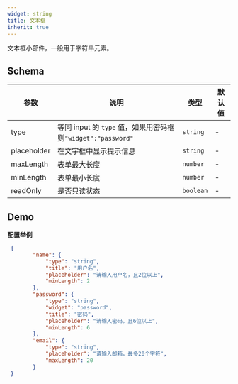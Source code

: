 ```yaml
---
widget: string
title: 文本框
inherit: true
---
```


文本框小部件，一般用于字符串元素。


## Schema

参数 | 说明 | 类型 | 默认值
----|------|-----|------
type | 等同 input 的 `type` 值，如果用密码框则`"widget":"password"`  | `string` | -
placeholder | 在文字框中显示提示信息  | `string` | -
maxLength | 表单最大长度  | `number` | -
minLength | 表单最小长度  | `number` | -
readOnly | 是否只读状态  | `boolean` | -

## Demo

**配置举例**

```json
 {
        "name": {
            "type": "string",
            "title": "用户名",
            "placeholder": "请输入用户名，且2位以上",
            "minLength": 2
        },
        "password": {
            "type": "string",
            "widget": "password",
            "title": "密码",
            "placeholder": "请输入密码，且6位以上",
            "minLength": 6
        },
        "email": {
            "type": "string",
            "placeholder": "请输入邮箱，最多20个字符",
            "maxLength": 20 
        }
 }
```
